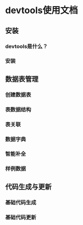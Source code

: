 # devtools使用文档

## 安装

### devtools是什么？

### 安装

## 数据表管理

### 创建数据表

### 表数据结构

### 表关联

### 数据字典

### 智能补全

### 样例数据

## 代码生成与更新

### 基础代码生成

### 基础代码更新



